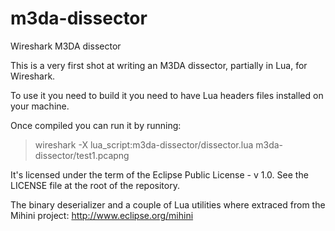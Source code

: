 m3da-dissector
==============

Wireshark M3DA dissector

This is a very first shot at writing an M3DA dissector, partially in Lua, for Wireshark.
 

To use it you need to build it you need to have Lua headers files installed on your machine.

Once compiled you can run it by running:
> wireshark -X lua_script:m3da-dissector/dissector.lua m3da-dissector/test1.pcapng


It's licensed under the term of the Eclipse Public License - v 1.0. See the LICENSE file at the root of the repository.

The binary deserializer and a couple of Lua utilities where extraced from the Mihini project: http://www.eclipse.org/mihini
